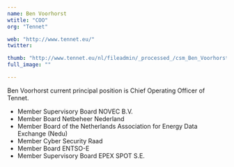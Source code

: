 ```yaml
---
name: Ben Voorhorst
wtitle: "COO"
org: "Tennet"

web: "http://www.tennet.eu/"
twitter: 

thumb: "http://www.tennet.eu/nl/fileadmin/_processed_/csm_Ben_Voorhorst_3c013121b4.jpg"
full_image: ""

---
```


Ben Voorhorst current principal position is Chief Operating Officer of Tennet.

- Member Supervisory Board NOVEC B.V.
- Member Board Netbeheer Nederland
- Member Board of the Netherlands Association for Energy Data Exchange (Nedu)
- Member Cyber Security Raad
- Member Board ENTSO-E
- Member Supervisory Board EPEX SPOT S.E.
